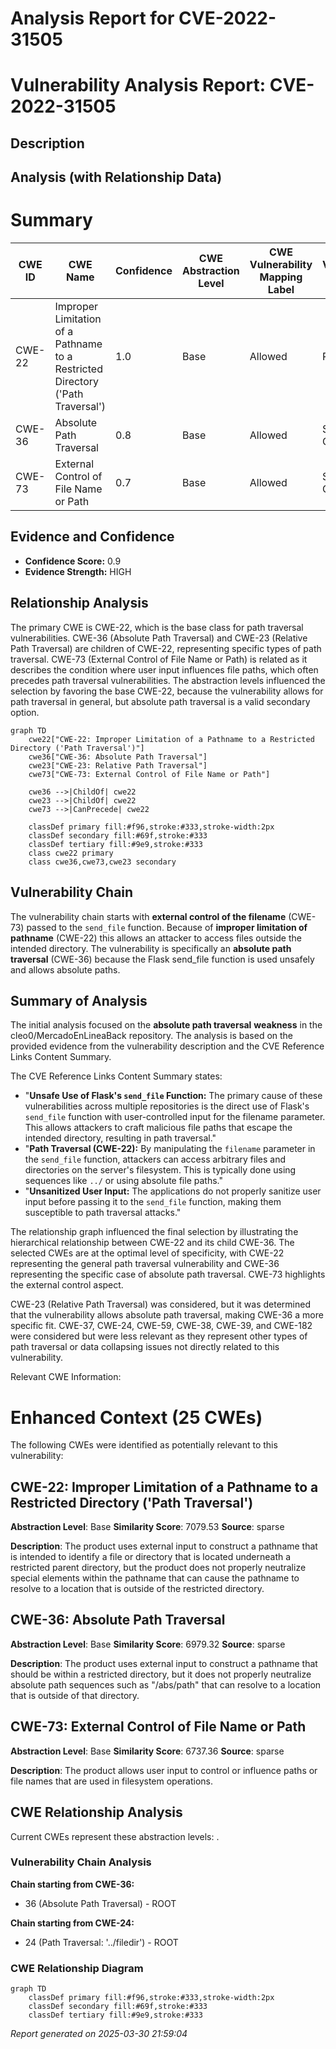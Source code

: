 # Analysis Report for CVE-2022-31505

# Vulnerability Analysis Report: CVE-2022-31505

## Description



## Analysis (with Relationship Data)

# Summary
| CWE ID | CWE Name | Confidence | CWE Abstraction Level | CWE Vulnerability Mapping Label | CWE-Vulnerability Mapping Notes |
|---|---|---|---|---|---|
| CWE-22 | Improper Limitation of a Pathname to a Restricted Directory ('Path Traversal') | 1.0 | Base | Allowed | Primary CWE |
| CWE-36 | Absolute Path Traversal | 0.8 | Base | Allowed | Secondary Candidate |
| CWE-73 | External Control of File Name or Path | 0.7 | Base | Allowed | Secondary Candidate |

## Evidence and Confidence

*   **Confidence Score:** 0.9
*   **Evidence Strength:** HIGH

## Relationship Analysis
The primary CWE is CWE-22, which is the base class for path traversal vulnerabilities. CWE-36 (Absolute Path Traversal) and CWE-23 (Relative Path Traversal) are children of CWE-22, representing specific types of path traversal. CWE-73 (External Control of File Name or Path) is related as it describes the condition where user input influences file paths, which often precedes path traversal vulnerabilities. The abstraction levels influenced the selection by favoring the base CWE-22, because the vulnerability allows for path traversal in general, but absolute path traversal is a valid secondary option.

```mermaid
graph TD
    cwe22["CWE-22: Improper Limitation of a Pathname to a Restricted Directory ('Path Traversal')"]
    cwe36["CWE-36: Absolute Path Traversal"]
    cwe23["CWE-23: Relative Path Traversal"]
    cwe73["CWE-73: External Control of File Name or Path"]

    cwe36 -->|ChildOf| cwe22
    cwe23 -->|ChildOf| cwe22
    cwe73 -->|CanPrecede| cwe22

    classDef primary fill:#f96,stroke:#333,stroke-width:2px
    classDef secondary fill:#69f,stroke:#333
    classDef tertiary fill:#9e9,stroke:#333
    class cwe22 primary
    class cwe36,cwe73,cwe23 secondary
```

## Vulnerability Chain
The vulnerability chain starts with **external control of the filename** (CWE-73) passed to the `send_file` function. Because of **improper limitation of pathname** (CWE-22) this allows an attacker to access files outside the intended directory. The vulnerability is specifically an **absolute path traversal** (CWE-36) because the Flask send_file function is used unsafely and allows absolute paths.

## Summary of Analysis
The initial analysis focused on the **absolute path traversal** **weakness** in the cleo0/MercadoEnLineaBack repository. The analysis is based on the provided evidence from the vulnerability description and the CVE Reference Links Content Summary.

The CVE Reference Links Content Summary states:

-   "**Unsafe Use of Flask's `send_file` Function:** The primary cause of these vulnerabilities across multiple repositories is the direct use of Flask's `send_file` function with user-controlled input for the filename parameter. This allows attackers to craft malicious file paths that escape the intended directory, resulting in path traversal."
-   "**Path Traversal (CWE-22):** By manipulating the `filename` parameter in the `send_file` function, attackers can access arbitrary files and directories on the server's filesystem. This is typically done using sequences like `../` or using absolute file paths."
-   "**Unsanitized User Input:** The applications do not properly sanitize user input before passing it to the `send_file` function, making them susceptible to path traversal attacks."

The relationship graph influenced the final selection by illustrating the hierarchical relationship between CWE-22 and its child CWE-36. The selected CWEs are at the optimal level of specificity, with CWE-22 representing the general path traversal vulnerability and CWE-36 representing the specific case of absolute path traversal. CWE-73 highlights the external control aspect.

CWE-23 (Relative Path Traversal) was considered, but it was determined that the vulnerability allows absolute path traversal, making CWE-36 a more specific fit. CWE-37, CWE-24, CWE-59, CWE-38, CWE-39, and CWE-182 were considered but were less relevant as they represent other types of path traversal or data collapsing issues not directly related to this vulnerability.

Relevant CWE Information:

# Enhanced Context (25 CWEs)
The following CWEs were identified as potentially relevant to this vulnerability:

## CWE-22: Improper Limitation of a Pathname to a Restricted Directory ('Path Traversal')
**Abstraction Level**: Base
**Similarity Score**: 7079.53
**Source**: sparse

**Description**:
The product uses external input to construct a pathname that is intended to identify a file or directory that is located underneath a restricted parent directory, but the product does not properly neutralize special elements within the pathname that can cause the pathname to resolve to a location that is outside of the restricted directory.

## CWE-36: Absolute Path Traversal
**Abstraction Level**: Base
**Similarity Score**: 6979.32
**Source**: sparse

**Description**:
The product uses external input to construct a pathname that should be within a restricted directory, but it does not properly neutralize absolute path sequences such as "/abs/path" that can resolve to a location that is outside of that directory.

## CWE-73: External Control of File Name or Path
**Abstraction Level**: Base
**Similarity Score**: 6737.36
**Source**: sparse

**Description**:
The product allows user input to control or influence paths or file names that are used in filesystem operations.


## CWE Relationship Analysis

Current CWEs represent these abstraction levels: .


### Vulnerability Chain Analysis

**Chain starting from CWE-36:**
- 36 (Absolute Path Traversal) - ROOT


**Chain starting from CWE-24:**
- 24 (Path Traversal: '../filedir') - ROOT



### CWE Relationship Diagram

```mermaid
graph TD
    classDef primary fill:#f96,stroke:#333,stroke-width:2px
    classDef secondary fill:#69f,stroke:#333
    classDef tertiary fill:#9e9,stroke:#333
```



*Report generated on 2025-03-30 21:59:04*
